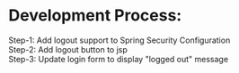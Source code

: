 # Development Process:
Step-1: Add logout support to Spring Security Configuration <br>
Step-2: Add logout button to jsp <br>
Step-3: Update login form to display "logged out" message